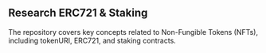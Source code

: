 ## Research ERC721 & Staking

The repository covers key concepts related to Non-Fungible Tokens (NFTs), including tokenURI, ERC721, and staking contracts. 
